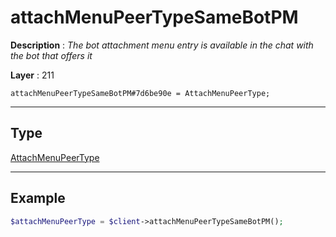 # attachMenuPeerTypeSameBotPM

**Description** : *The bot attachment menu entry is available in the chat with the bot that offers it*

**Layer** : 211

```tl
attachMenuPeerTypeSameBotPM#7d6be90e = AttachMenuPeerType;
```

---

## Type

[AttachMenuPeerType](type/AttachMenuPeerType)

---

## Example

```php
$attachMenuPeerType = $client->attachMenuPeerTypeSameBotPM();
```